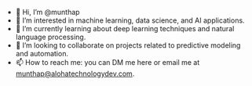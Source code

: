 - 👋 Hi, I’m @munthap
- 👀 I’m interested in machine learning, data science, and AI applications.
- 🌱 I’m currently learning about deep learning techniques and natural language processing.
- 💞️ I’m looking to collaborate on projects related to predictive modeling and automation.
- 📫 How to reach me: you can DM me here or email me at munthap@alohatechnologydev.com.

<!---
munthap/munthap is a ✨ special ✨ repository because its `README.md` (this file) appears on your GitHub profile.
You can click the Preview link to take a look at your changes.
--->
